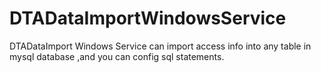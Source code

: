 # DTADataImportWindowsService
DTADataImport Windows Service can import access info into any table in mysql database ,and  you can config sql statements. 
